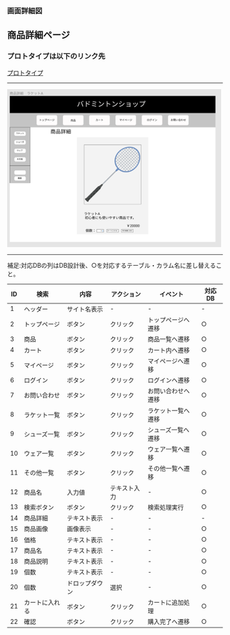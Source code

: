 ### 画面詳細図
## 商品詳細ページ
### プロトタイプは以下のリンク先
[プロトタイプ](https://www.figma.com/file/xd5QU5AZieLSmIfT1NGZW3/original?node-id=30%3A1294)
*****
<img src="../img/商品詳細.png" width="500">

*****

補足:対応DBの列はDB設計後、○を対応するテーブル・カラム名に差し替えること。

| ID | 検索 | 内容 | アクション | イベント | 対応DB |
|----|-----|-----|---------|--------|-------|
|1|ヘッダー|サイト名表示|-|-|-|
|2|トップページ|ボタン|クリック|トップページへ遷移|○|
|3|商品|ボタン|クリック|商品一覧へ遷移|○|
|4|カート|ボタン|クリック|カート内へ遷移|○|
|5|マイページ|ボタン|クリック|マイページへ遷移|○|
|6|ログイン|ボタン|クリック|ログインへ遷移|○|
|7|お問い合わせ|ボタン|クリック|お問い合わせへ遷移|○|
|8|ラケット一覧|ボタン|クリック|ラケット一覧へ遷移|○|
|9|シューズ一覧|ボタン|クリック|シューズ一覧へ遷移|○|
|10|ウェア一覧|ボタン|クリック|ウェア一覧へ遷移|○|
|11|その他一覧|ボタン|クリック|その他一覧へ遷移|○|
|12|商品名|入力値|テキスト入力|-|○|
|13|検索ボタン|ボタン|クリック|検索処理実行|○|
|14|商品詳細|テキスト表示|-|-|-|
|15|商品画像|画像表示|-|-|○|
|16|価格|テキスト表示|-|-|○|
|17|商品名|テキスト表示|-|-|○|
|18|商品説明|テキスト表示|-|-|○|
|19|個数|テキスト表示|-|-|○|
|20|個数|ドロップダウン|選択|-|○|
|21|カートに入れる|ボタン|クリック|カートに追加処理|○|
|22|確認|ボタン|クリック|購入完了へ遷移|○|


